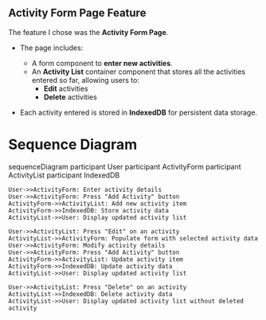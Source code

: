 ## Activity Form Page Feature

The feature I chose was the **Activity Form Page**.

- The page includes:
  - A form component to **enter new activities**.
  - An **Activity List** container component that stores all the activities entered so far, allowing users to:
    - **Edit** activities
    - **Delete** activities

- Each activity entered is stored in **IndexedDB** for persistent data storage.

# Sequence Diagram

sequenceDiagram
    participant User
    participant ActivityForm
    participant ActivityList
    participant IndexedDB

    User->>ActivityForm: Enter activity details
    User->>ActivityForm: Press "Add Activity" button
    ActivityForm->>ActivityList: Add new activity item
    ActivityForm->>IndexedDB: Store activity data
    ActivityList->>User: Display updated activity list

    User->>ActivityList: Press "Edit" on an activity
    ActivityList->>ActivityForm: Populate form with selected activity data
    User->>ActivityForm: Modify activity details
    User->>ActivityForm: Press "Add Activity" button
    ActivityForm->>ActivityList: Update activity item
    ActivityForm->>IndexedDB: Update activity data
    ActivityList->>User: Display updated activity list

    User->>ActivityList: Press "Delete" on an activity
    ActivityList->>IndexedDB: Delete activity data
    ActivityList->>User: Display updated activity list without deleted activity
